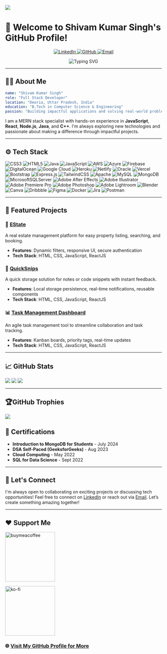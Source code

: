 [![](https://visitcount.itsvg.in/api?id=meshivamsingh&label=Profile%20Views&pretty=false)](https://visitcount.itsvg.in)
# 👋 Welcome to Shivam Kumar Singh's GitHub Profile!

<div align="center">
  <a href="https://www.linkedin.com/in/shivam0312">
    <img src="https://img.shields.io/badge/LinkedIn-Connect-blue?style=for-the-badge&logo=linkedin" alt="LinkedIn" />
  </a>
  <a href="https://github.com/meshivamsingh">
    <img src="https://img.shields.io/badge/GitHub-Follow-black?style=for-the-badge&logo=github" alt="GitHub" />
  </a>
  <a href="mailto:shivam2direct@gmail.com">
    <img src="https://img.shields.io/badge/Email-Contact-red?style=for-the-badge&logo=gmail" alt="Email" />
  </a>
</div>

<p align="center">
  <img src="https://readme-typing-svg.herokuapp.com?font=Roboto+Mono&size=28&duration=4000&pause=500&color=F7591C&center=true&vCenter=true&width=650&lines=Hey+There!+I'm+Shivam+Kumar+Singh;Full+Stack+Developer;Software+Developer;Creating+Clean+and+Scalable+Code;Welcome+to+My+GitHub+Profile!" alt="Typing SVG"/>
</p>

---

## 🧑‍💻 About Me
```yaml
name: "Shivam Kumar Singh"
role: "Full Stack Developer"
location: "Deoria, Uttar Pradesh, India"
education: "B.Tech in Computer Science & Engineering"
passion: "Building impactful applications and solving real-world problems with code!"
```
I am a MERN stack specialist with hands-on experience in **JavaScript**, **React**, **Node.js**, **Java**, and **C++**. I'm always exploring new technologies and passionate about making a difference through impactful projects.

---

## ⚙️ Tech Stack
![CSS3](https://img.shields.io/badge/css3-%231572B6.svg?style=flat-square&logo=css3&logoColor=white) ![HTML5](https://img.shields.io/badge/html5-%23E34F26.svg?style=flat-square&logo=html5&logoColor=white) ![Java](https://img.shields.io/badge/java-%23ED8B00.svg?style=flat-square&logo=java&logoColor=white) ![JavaScript](https://img.shields.io/badge/javascript-%23323330.svg?style=flat-square&logo=javascript&logoColor=%23F7DF1E) ![AWS](https://img.shields.io/badge/AWS-%23FF9900.svg?style=flat-square&logo=amazon-aws&logoColor=white) ![Azure](https://img.shields.io/badge/azure-%230072C6.svg?style=flat-square&logo=azure-devops&logoColor=white) ![Firebase](https://img.shields.io/badge/firebase-%23039BE5.svg?style=flat-square&logo=firebase) ![DigitalOcean](https://img.shields.io/badge/DigitalOcean-%230167ff.svg?style=flat-square&logo=digitalOcean&logoColor=white) ![Google Cloud](https://img.shields.io/badge/Google%20Cloud-%234285F4.svg?style=flat-square&logo=google-cloud&logoColor=white) ![Heroku](https://img.shields.io/badge/heroku-%23430098.svg?style=flat-square&logo=heroku&logoColor=white) ![Netlify](https://img.shields.io/badge/netlify-%23000000.svg?style=flat-square&logo=netlify&logoColor=#00C7B7) ![Oracle](https://img.shields.io/badge/Oracle-F80000?style=flat-square&logo=oracle&logoColor=white) ![Vercel](https://img.shields.io/badge/vercel-%23000000.svg?style=flat-square&logo=vercel&logoColor=white) ![Bootstrap](https://img.shields.io/badge/bootstrap-%23563D7C.svg?style=flat-square&logo=bootstrap&logoColor=white) ![Express.js](https://img.shields.io/badge/express.js-%23404d59.svg?style=flat-square&logo=express&logoColor=%2361DAFB) ![TailwindCSS](https://img.shields.io/badge/tailwindcss-%2338B2AC.svg?style=flat-square&logo=tailwind-css&logoColor=white) ![Apache](https://img.shields.io/badge/apache-%23D42029.svg?style=flat-square&logo=apache&logoColor=white) ![MySQL](https://img.shields.io/badge/mysql-%2300f.svg?style=flat-square&logo=mysql&logoColor=white) ![MongoDB](https://img.shields.io/badge/MongoDB-%234ea94b.svg?style=flat-square&logo=mongodb&logoColor=white) ![MicrosoftSQLServer](https://img.shields.io/badge/Microsoft%20SQL%20Sever-CC2927?style=flat-square&logo=microsoft%20sql%20server&logoColor=white) ![Adobe After Effects](https://img.shields.io/badge/Adobe%20After%20Effects-9999FF.svg?style=flat-square&logo=Adobe%20After%20Effects&logoColor=white) ![Adobe Illustrator](https://img.shields.io/badge/adobeillustrator-%23FF9A00.svg?style=flat-square&logo=adobeillustrator&logoColor=white) ![Adobe Premiere Pro](https://img.shields.io/badge/Adobe%20Premiere%20Pro-9999FF.svg?style=flat-square&logo=Adobe%20Premiere%20Pro&logoColor=white) ![Adobe Photoshop](https://img.shields.io/badge/adobephotoshop-%2331A8FF.svg?style=flat-square&logo=adobephotoshop&logoColor=white) ![Adobe Lightroom](https://img.shields.io/badge/Adobe%20Lightroom-31A8FF.svg?style=flat-square&logo=Adobe%20Lightroom&logoColor=white) ![Blender](https://img.shields.io/badge/blender-%23F5792A.svg?style=flat-square&logo=blender&logoColor=white) ![Canva](https://img.shields.io/badge/Canva-%2300C4CC.svg?style=flat-square&logo=Canva&logoColor=white) ![Dribbble](https://img.shields.io/badge/Dribbble-EA4C89?style=flat-square&logo=dribbble&logoColor=white) 	![Figma](https://img.shields.io/badge/figma-%23F24E1E.svg?style=flat-square&logo=figma&logoColor=white) ![Docker](https://img.shields.io/badge/docker-%230db7ed.svg?style=flat-square&logo=docker&logoColor=white) ![Jira](https://img.shields.io/badge/jira-%230A0FFF.svg?style=flat-square&logo=jira&logoColor=white) ![Postman](https://img.shields.io/badge/Postman-FF6C37?style=flat-square&logo=postman&logoColor=white)

---

## 🌟 Featured Projects

### 🏢 [EState](https://es-tate-gold.vercel.app/)
A real estate management platform for easy property listing, searching, and booking.
- **Features**: Dynamic filters, responsive UI, secure authentication
- **Tech Stack**: HTML, CSS, JavaScript, ReactJS

### 📑 [QuickSnips](https://quicksnips.vercel.app/)
A quick storage solution for notes or code snippets with instant feedback.
- **Features**: Local storage persistence, real-time notifications, reusable components
- **Tech Stack**: HTML, CSS, JavaScript, ReactJS

### 📊 [Task Management Dashboard](https://taskmanagementdashboard.vercel.app/)
An agile task management tool to streamline collaboration and task tracking.
- **Features**: Kanban boards, priority tags, real-time updates
- **Tech Stack**: HTML, CSS, JavaScript, ReactJS

---

## 📈 GitHub Stats
![](https://github-readme-stats.vercel.app/api?username=meshivamsingh&theme=dark&hide_border=false&include_all_commits=true&count_private=false) ![](https://github-readme-stats.vercel.app/api/top-langs/?username=realsubodh&theme=dark&hide_border=false&include_all_commits=false&count_private=false&layout=compact)
![](https://github-readme-streak-stats.herokuapp.com/?user=realsubodh&theme=dark&hide_border=false)<br/>


---
## 🏆GitHub Trophies
![](https://github-trophies.vercel.app/?username=meshivamsingh&theme=radical&no-frame=false&no-bg=false&margin-w=4)
## 📜 Certifications
- **Introduction to MongoDB for Students** - July 2024
- **DSA Self-Paced (GeeksforGeeks)** - Aug 2023
- **Cloud Computing** - May 2022
- **SQL for Data Science** - Sept 2022

---

## 🤝 Let's Connect
I'm always open to collaborating on exciting projects or discussing tech opportunities! Feel free to connect on [LinkedIn](https://www.linkedin.com/in/shivam0312) or reach out via [Email](mailto:shivam2direct@gmail.com). Let’s create something amazing together!

---
<h2>❤️ Support Me</h2>
<p><p>
<a href="https://www.buymeacoffee.com/meshivamsingh">
<img src="https://cdn.buymeacoffee.com/buttons/v2/default-yellow.png" width="160" alt="buymeacoffee" />
</a>
</p>
<p>
<a href="https://www.ko-fi.com/meshivamsingh">
<img src="https://cdn.ko-fi.com/cdn/kofi3.png?v=3" width="160" alt="ko-fi" />
</a>
</p>
</p>

### 🌐 [Visit My GitHub Profile for More](https://github.com/meshivamsingh)
